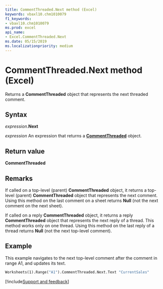 ```yaml
---
title: CommentThreaded.Next method (Excel)
keywords: vbaxl10.chm1010079
f1_keywords:
- vbaxl10.chm1010079
ms.prod: excel
api_name:
- Excel.CommentThreaded.Next
ms.date: 05/15/2019
ms.localizationpriority: medium
---
```



# CommentThreaded.Next method (Excel)

Returns a **CommentThreaded** object that represents the next threaded comment.

## Syntax

_expression_.**Next**

_expression_ An expression that returns a **[CommentThreaded](Excel.CommentThreaded.md)** object.


## Return value

**CommentThreaded**


## Remarks

If called on a top-level (parent) **CommentThreaded** object, it returns a top-level (parent) **CommentThreaded** object that represents the next comment. Using this method on the last comment on a sheet returns **Null** (not the next comment on the next sheet).   

If called on a reply **CommentThreaded** object, it returns a reply **CommentThreaded** object that represents the next reply of a thread. This method works only on one thread. Using this method on the last reply of a thread returns **Null** (not the next top-level comment). 


## Example

This example navigates to the next top-level comment after the comment in range A1, and updates its text.

```vb
Worksheets(1).Range("A1").CommentThreaded.Next.Text "CurrentSales"
```


[!include[Support and feedback](~/includes/feedback-boilerplate.md)]